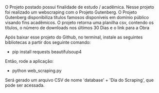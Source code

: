 O Projeto postado possui finalidade de estudo / acadêmica. Nesse projeto foi realizado um webscraping com o Projeto Gutenberg. O Projeto Gutenberg disponibiliza títulos famosos disponíveis em domínio público visando fins acadêmicos. O projeto retorna uma planilha csv, contendo os títulos, o número de downloads nos últimos 30 Dias e o link para a Obra

Após baixar esse projeto do Github, no terminal, instale as seguintes bibliotecas a partir dos seguinte comando:

- pip install requests beautifulsoup4

Então, rode a aplicação:

- python web_scraping.py
  
Será gerado um arquivo CSV de nome 'database' + 'Dia do Scraping', que pode ser acessada.
